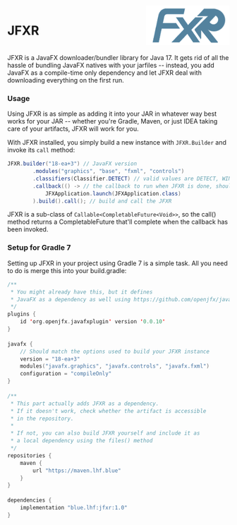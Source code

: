 <!--suppress HtmlDeprecatedAttribute -->
<img align=right alt="FXR logo" src="fxr.png"/>

# JFXR

<br clear="right">
JFXR is a JavaFX downloader/bundler library for Java 17. It gets rid of all the hassle of bundling JavaFX natives with your jarfiles -- instead, you add JavaFX as a compile-time only dependency and let JFXR deal with downloading everything on the first run.

### Usage 
Using JFXR is as simple as adding it into your JAR in whatever way best works for your JAR -- whether you're Gradle, Maven, or just IDEA taking care of your artifacts, JFXR will work for you.

With JFXR installed, you simply build a new instance with `JFXR.Builder` and invoke its `call` method:
```java
JFXR.builder("18-ea+3") // JavaFX version
        .modules("graphics", "base", "fxml", "controls")
        .classifiers(Classifier.DETECT) // valid values are DETECT, WIN, LINUX, MAC, ALL
        .callback(() -> // the callback to run when JFXR is done, should launch your JavaFX app
            JFXApplication.launch(JFXApplication.class)
        ).build().call(); // build and call the JFXR
```

JFXR is a sub-class of `Callable<CompletableFuture<Void>>`, so the call() method returns a CompletableFuture that'll complete when the callback has been invoked.

### Setup for Gradle 7

Setting up JFXR in your project using Gradle 7 is a simple task. All you need to do is merge this into your build.gradle:
```kotlin
/** 
 * You might already have this, but it defines
 * JavaFX as a dependency as well using https://github.com/openjfx/javafx-gradle-plugin
 */
plugins {
    id 'org.openjfx.javafxplugin' version '0.0.10'
}

javafx {
    // Should match the options used to build your JFXR instance
    version = "18-ea+3"
    modules("javafx.graphics", "javafx.controls", "javafx.fxml")
    configuration = "compileOnly"
}

/**
 * This part actually adds JFXR as a dependency.
 * If it doesn't work, check whether the artifact is accessible
 * in the repository.
 * 
 * If not, you can also build JFXR yourself and include it as
 * a local dependency using the files() method
 */
repositories {
    maven {
        url "https://maven.lhf.blue"
    }
}

dependencies {
    implementation "blue.lhf:jfxr:1.0"
}
```
